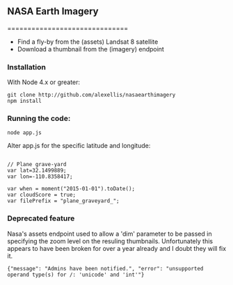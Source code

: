## NASA Earth Imagery
==============================

* Find a fly-by from the (assets) Landsat 8 satellite
* Download a thumbnail from the (imagery) endpoint

### Installation

With Node 4.x or greater:

```
git clone http://github.com/alexellis/nasaearthimagery
npm install
```

### Running the code:

```
node app.js
```

Alter app.js for the specific latitude and longitude:

```

// Plane grave-yard
var lat=32.1499889;
var lon=-110.8358417;

var when = moment("2015-01-01").toDate();
var cloudScore = true;
var filePrefix = "plane_graveyard_";
```

### Deprecated feature

Nasa's assets endpoint used to allow a 'dim' parameter to be passed in specifying the zoom level on the resuling thumbnails. Unfortunately this appears to have been broken for over a year already and I doubt they will fix it.

```
{"message": "Admins have been notified.", "error": "unsupported operand type(s) for /: 'unicode' and 'int'"}
```
